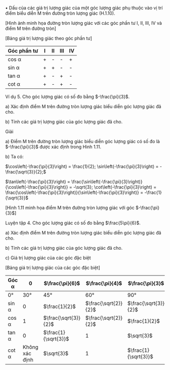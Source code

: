 • Dấu của các giá trị lượng giác của một góc lượng giác phụ thuộc vào vị trí điểm biểu diễn M trên đường tròn lượng giác (H.1.10).

[Hình ảnh minh họa đường tròn lượng giác với các góc phần tư I, II, III, IV và điểm M trên đường tròn]

[Bảng giá trị lượng giác theo góc phần tư]

Góc phần tư | I | II | III | IV
--- | --- | --- | --- | ---
cos α | + | - | - | +
sin α | + | + | - | -
tan α | + | - | + | -
cot α | + | - | + | -

Ví dụ 5. Cho góc lượng giác có số đo bằng $-\frac{\pi}{3}$.

a) Xác định điểm M trên đường tròn lượng giác biểu diễn góc lượng giác đã cho.

b) Tính các giá trị lượng giác của góc lượng giác đã cho.

Giải

a) Điểm M trên đường tròn lượng giác biểu diễn góc lượng giác có số đo là $-\frac{\pi}{3}$ được xác định trong Hình 1.11.

b) Ta có:

$\cos\left(-\frac{\pi}{3}\right) = \frac{1}{2}; \sin\left(-\frac{\pi}{3}\right) = -\frac{\sqrt{3}}{2};$

$\tan\left(-\frac{\pi}{3}\right) = \frac{\sin\left(-\frac{\pi}{3}\right)}{\cos\left(-\frac{\pi}{3}\right)} = -\sqrt{3}; \cot\left(-\frac{\pi}{3}\right) = \frac{\cos\left(-\frac{\pi}{3}\right)}{\sin\left(-\frac{\pi}{3}\right)} = -\frac{1}{\sqrt{3}}$

[Hình 1.11 minh họa điểm M trên đường tròn lượng giác với góc $-\frac{\pi}{3}$]

Luyện tập 4. Cho góc lượng giác có số đo bằng $\frac{5\pi}{6}$.

a) Xác định điểm M trên đường tròn lượng giác biểu diễn góc lượng giác đã cho.

b) Tính các giá trị lượng giác của góc lượng giác đã cho.

c) Giá trị lượng giác của các góc đặc biệt

[Bảng giá trị lượng giác của các góc đặc biệt]

Góc α | 0 | $\frac{\pi}{6}$ | $\frac{\pi}{4}$ | $\frac{\pi}{3}$ | $\frac{\pi}{2}$
--- | --- | --- | --- | --- | ---
 | 0° | 30° | 45° | 60° | 90°
sin α | 0 | $\frac{1}{2}$ | $\frac{\sqrt{2}}{2}$ | $\frac{\sqrt{3}}{2}$ | 1
cos α | 1 | $\frac{\sqrt{3}}{2}$ | $\frac{\sqrt{2}}{2}$ | $\frac{1}{2}$ | 0
tan α | 0 | $\frac{1}{\sqrt{3}}$ | 1 | $\sqrt{3}$ | Không xác định
cot α | Không xác định | $\sqrt{3}$ | 1 | $\frac{1}{\sqrt{3}}$ | 0